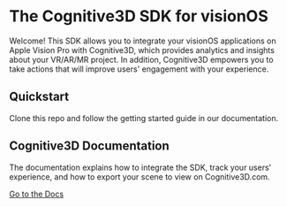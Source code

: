 # The Cognitive3D SDK for visionOS

Welcome! This SDK allows you to integrate your visionOS applications on Apple Vision Pro with Cognitive3D, which provides analytics and insights about your VR/AR/MR project.  In addition, Cognitive3D empowers you to take actions that will improve users' engagement with your experience.

## Quickstart

Clone this repo and follow the getting started guide in our documentation.

## Cognitive3D Documentation

The documentation explains how to integrate the SDK, track your users' experience, and how to export your scene to view on Cognitive3D.com.

[Go to the Docs](http://docs.cognitive3d.com/visionos/get-started/)

